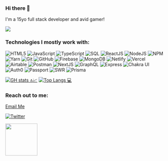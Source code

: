 ### Hi there 👋
I'm a 15yo full stack developer and avid gamer!

![](https://komarev.com/ghpvc/?username=faisalsayed10&color=red&style=flat-square&label=Profile+Views)

### Technologies I mostly work with:  
![HTML5](https://img.shields.io/badge/-HTML5-000000?style=flat&logo=HTML5)
![JavaScript](https://img.shields.io/badge/-JavaScript-000000?style=flat&logo=javascript)
![TypeScript](https://img.shields.io/badge/-TypeScript-000000?style=flat&logo=typescript&logoColor=007ACC)
![SQL](https://img.shields.io/badge/-SQL-000000?style=flat&logo=MySQL)
![ReactJS](https://img.shields.io/badge/-React-000000?style=flat&logo=React&logoColor=61DAFB)
![NodeJS](https://img.shields.io/badge/-Node.js-000000?style=flat&logo=node.js&logoColor=339933)
![NPM](https://img.shields.io/badge/-NPM-000000?style=flat&logo=npm&logoColor=339933)
![Yarn](https://img.shields.io/badge/-Yarn-000000?style=flat&logo=yarn&logoColor=F05032)
![Git](https://img.shields.io/badge/-Git-000000?style=flat&logo=git&logoColor=F05032)
![GitHub](https://img.shields.io/badge/-GitHub-000000?style=flat&logo=github&logoColor=339933)
![Firebase](https://img.shields.io/badge/-Firebase-000000?style=flat&logo=firebase&logoColor=FCC624)
![MongoDB](https://img.shields.io/badge/-MongoDB-000000?style=flat&logo=mongodb&logoColor=FCC624)
![Netlify](https://img.shields.io/badge/-Netlify-000000?style=flat&logo=netlify&logoColor=F05032)
![Vercel](https://img.shields.io/badge/-Vercel-000000?style=flat&logo=vercel&logoColor=61DAFB)
![Airtable](https://img.shields.io/badge/-Airtable-000000?style=flat&logo=airtable&logoColor=FCC624)
![Postman](https://img.shields.io/badge/-Postman-000000?style=flat&logo=postman&logoColor=F05032)
![NextJS](https://img.shields.io/badge/-Next.js-000000?style=flat&logo=next.js&logoColor=339933)
![GraphQL](https://img.shields.io/badge/-GraphQL-000000?style=flat&logo=graphql&logoColor=339933)
![Express](https://img.shields.io/badge/-Express-000000?style=flat&logo=express&logoColor=339933)
![Chakra UI](https://img.shields.io/badge/-ChakraUI-000000?style=flat&logo=chakraui&logoColor=339933)
![Auth0](https://img.shields.io/badge/-Auth0-000000?style=flat&logo=auth0&logoColor=339933)
![Passport](https://img.shields.io/badge/-Passport-000000?style=flat&logo=passport&logoColor=339933)
![SWR](https://img.shields.io/badge/-SWR-000000?style=flat&logo=swr&logoColor=339933)
![Prisma](https://img.shields.io/badge/-Prisma-000000?style=flat&logo=prisma&logoColor=339933)

[![GH stats 🔝📈](https://github-readme-stats.vercel.app/api?username=faisalsayed10&count_private=true&show_icons=true&theme=tokyonight&line_height=33&hide_rank=false)](https://github.com/faisalsayed10?tab=repositories&q=&type=public&language=)
[![Top Langs 💻](https://github-readme-stats.vercel.app/api/top-langs/?username=faisalsayed10&count_private=true&theme=onedark&line_height=30&hide=Java&layout=default)](https://github.com/faisalsayed10?tab=repositories&q=&type=source&language=)

### Reach out to me:

<p><a href="mailto:faisal.sayed502@gmail.com">Email Me</a></p>
<p><a href="https://twitter.com/faisal_sayed05" target="_blank"><img alt="Twitter" src="https://img.shields.io/badge/twitter-%231DA1F2.svg?&style=for-the-badge&logo=twitter&logoColor=white" /></a>
</p>

<a href="https://hackclub.com/"><img src="https://assets.hackclub.com/flag-orpheus-left.png" width="100"></a>
